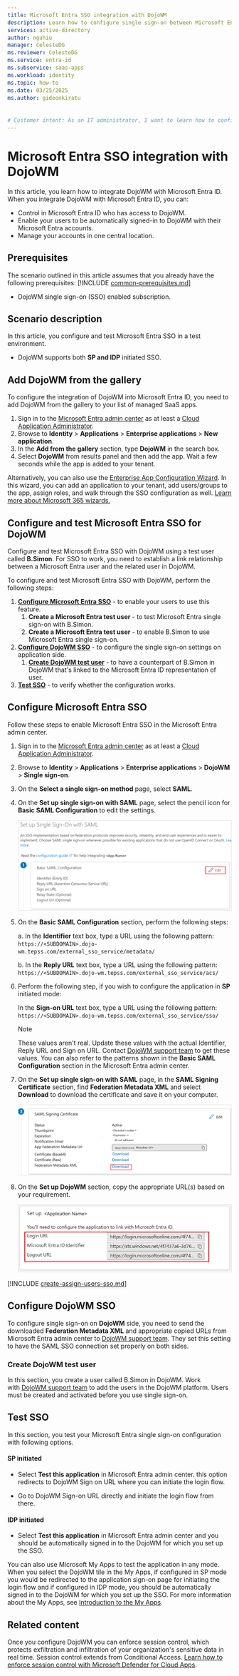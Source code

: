 ```yaml
---
title: Microsoft Entra SSO integration with DojoWM
description: Learn how to configure single sign-on between Microsoft Entra ID and DojoWM.
services: active-directory
author: nguhiu
manager: CelesteDG
ms.reviewer: CelesteDG
ms.service: entra-id
ms.subservice: saas-apps
ms.workload: identity
ms.topic: how-to
ms.date: 03/25/2025
ms.author: gideonkiratu


# Customer intent: As an IT administrator, I want to learn how to configure single sign-on between Microsoft Entra ID and DojoWM so that I can control who has access to DojoWM, enable automatic sign-in with Microsoft Entra accounts, and manage my accounts in one central location.
---
```


# Microsoft Entra SSO integration with DojoWM

In this article,  you learn how to integrate DojoWM with Microsoft Entra ID. When you integrate DojoWM with Microsoft Entra ID, you can:

* Control in Microsoft Entra ID who has access to DojoWM.
* Enable your users to be automatically signed-in to DojoWM with their Microsoft Entra accounts.
* Manage your accounts in one central location.

## Prerequisites
The scenario outlined in this article assumes that you already have the following prerequisites:
[!INCLUDE [common-prerequisites.md](~/identity/saas-apps/includes/common-prerequisites.md)]
* DojoWM single sign-on (SSO) enabled subscription.

## Scenario description

In this article,  you configure and test Microsoft Entra SSO in a test environment.

* DojoWM supports both **SP and IDP** initiated SSO.

## Add DojoWM from the gallery

To configure the integration of DojoWM into Microsoft Entra ID, you need to add DojoWM from the gallery to your list of managed SaaS apps.

1. Sign in to the [Microsoft Entra admin center](https://entra.microsoft.com) as at least a [Cloud Application Administrator](~/identity/role-based-access-control/permissions-reference.md#cloud-application-administrator).
1. Browse to **Identity** > **Applications** > **Enterprise applications** > **New application**.
1. In the **Add from the gallery** section, type **DojoWM** in the search box.
1. Select **DojoWM** from results panel and then add the app. Wait a few seconds while the app is added to your tenant.

Alternatively, you can also use the [Enterprise App Configuration Wizard](https://portal.office.com/AdminPortal/home?Q=Docs#/azureadappintegration). In this wizard, you can add an application to your tenant, add users/groups to the app, assign roles, and walk through the SSO configuration as well. [Learn more about Microsoft 365 wizards.](/microsoft-365/admin/misc/azure-ad-setup-guides)

## Configure and test Microsoft Entra SSO for DojoWM

Configure and test Microsoft Entra SSO with DojoWM using a test user called **B.Simon**. For SSO to work, you need to establish a link relationship between a Microsoft Entra user and the related user in DojoWM.

To configure and test Microsoft Entra SSO with DojoWM, perform the following steps:

1. **[Configure Microsoft Entra SSO](#configure-microsoft-entra-sso)** - to enable your users to use this feature.
    1. **Create a Microsoft Entra test user** - to test Microsoft Entra single sign-on with B.Simon.
    1. **Create a Microsoft Entra test user** - to enable B.Simon to use Microsoft Entra single sign-on.
1. **[Configure DojoWM SSO](#configure-dojowm-sso)** - to configure the single sign-on settings on application side.
    1. **[Create DojoWM test user](#create-dojowm-test-user)** - to have a counterpart of B.Simon in DojoWM that's linked to the Microsoft Entra ID representation of user.
1. **[Test SSO](#test-sso)** - to verify whether the configuration works.

## Configure Microsoft Entra SSO

Follow these steps to enable Microsoft Entra SSO in the Microsoft Entra admin center.

1. Sign in to the [Microsoft Entra admin center](https://entra.microsoft.com) as at least a [Cloud Application Administrator](~/identity/role-based-access-control/permissions-reference.md#cloud-application-administrator).
1. Browse to **Identity** > **Applications** > **Enterprise applications** > **DojoWM** > **Single sign-on**.
1. On the **Select a single sign-on method** page, select **SAML**.
1. On the **Set up single sign-on with SAML** page, select the pencil icon for **Basic SAML Configuration** to edit the settings.

   ![Screenshot shows how to edit Basic SAML Configuration.](common/edit-urls.png "Basic Configuration")

1. On the **Basic SAML Configuration** section, perform the following steps:

    a. In the **Identifier** text box, type a URL using the following pattern:
    `https://<SUBDOMAIN>.dojo-wm.tepss.com/external_sso_service/metadata/`

    b. In the **Reply URL** text box, type a URL using the following pattern:
    `https://<SUBDOMAIN>.dojo-wm.tepss.com/external_sso_service/acs/`

1. Perform the following step, if you wish to configure the application in **SP** initiated mode:

    In the **Sign-on URL** text box, type a URL using the following pattern:
    `https://<SUBDOMAIN>.dojo-wm.tepss.com/external_sso_service/sso/`

	> [!NOTE]
	> These values aren't real. Update these values with the actual Identifier, Reply URL and Sign on URL. Contact [DojoWM support team](mailto:support_dojowm@tenda.co.jp) to get these values. You can also refer to the patterns shown in the **Basic SAML Configuration** section in the Microsoft Entra admin center.

1. On the **Set up single sign-on with SAML** page, in the **SAML Signing Certificate** section, find **Federation Metadata XML** and select **Download** to download the certificate and save it on your computer.

	![Screenshot shows the Certificate download link.](common/metadataxml.png "Certificate")

1. On the **Set up DojoWM** section, copy the appropriate URL(s) based on your requirement.

	![Screenshot shows to copy configuration URLs.](common/copy-configuration-urls.png "Metadata")

[!INCLUDE [create-assign-users-sso.md](~/identity/saas-apps/includes/create-assign-users-sso.md)]

## Configure DojoWM SSO

To configure single sign-on on **DojoWM** side, you need to send the downloaded **Federation Metadata XML** and appropriate copied URLs from Microsoft Entra admin center to [DojoWM support team](mailto:support_dojowm@tenda.co.jp). They set this setting to have the SAML SSO connection set properly on both sides.

### Create DojoWM test user

In this section, you create a user called B.Simon in DojoWM. Work with [DojoWM support team](mailto:support_dojowm@tenda.co.jp) to add the users in the DojoWM platform. Users must be created and activated before you use single sign-on.

## Test SSO 

In this section, you test your Microsoft Entra single sign-on configuration with following options.
 
#### SP initiated
 
* Select **Test this application** in Microsoft Entra admin center. this option redirects to DojoWM Sign on URL where you can initiate the login flow.  
 
* Go to DojoWM Sign-on URL directly and initiate the login flow from there.
 
#### IDP initiated
 
* Select **Test this application** in Microsoft Entra admin center and you should be automatically signed in to the DojoWM for which you set up the SSO.
 
You can also use Microsoft My Apps to test the application in any mode. When you select the DojoWM tile in the My Apps, if configured in SP mode you would be redirected to the application sign-on page for initiating the login flow and if configured in IDP mode, you should be automatically signed in to the DojoWM for which you set up the SSO. For more information about the My Apps, see [Introduction to the My Apps](https://support.microsoft.com/account-billing/sign-in-and-start-apps-from-the-my-apps-portal-2f3b1bae-0e5a-4a86-a33e-876fbd2a4510).

## Related content

Once you configure DojoWM you can enforce session control, which protects exfiltration and infiltration of your organization's sensitive data in real time. Session control extends from Conditional Access. [Learn how to enforce session control with Microsoft Defender for Cloud Apps](/cloud-app-security/proxy-deployment-any-app).
